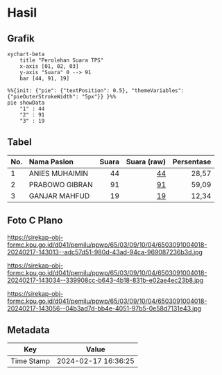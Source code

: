 # Hasil

## Grafik

```mermaid
xychart-beta
    title "Perolehan Suara TPS"
    x-axis [01, 02, 03]
    y-axis "Suara" 0 --> 91
    bar [44, 91, 19]
```

```mermaid
%%{init: {"pie": {"textPosition": 0.5}, "themeVariables": {"pieOuterStrokeWidth": "5px"}} }%%
pie showData
    "1" : 44
    "2" : 91
    "3" : 19
```

## Tabel

| No. | Nama Paslon    | Suara | Suara (raw) | Persentase |
|:--- |:-------------- | -----:| -----------:| ----------:|
| 1   | ANIES MUHAIMIN | 44    | [44][p-1]   | 28,57      |
| 2   | PRABOWO GIBRAN | 91    | [91][p-2]   | 59,09      |
| 3   | GANJAR MAHFUD  | 19    | [19][p-3]   | 12,34      |


[p-1]: https://github.com/gigit-pemilu/pemilu-2024-65-kalimantan-utara/blob/main/pilpres/hitung-suara/sub/65-kalimantan-utara/sub/03-nunukan/sub/09-nunukan-selatan/sub/1004-tanjung-harapan/sub/018-tps/sub/paslon-1.txt
[p-2]: https://github.com/gigit-pemilu/pemilu-2024-65-kalimantan-utara/blob/main/pilpres/hitung-suara/sub/65-kalimantan-utara/sub/03-nunukan/sub/09-nunukan-selatan/sub/1004-tanjung-harapan/sub/018-tps/sub/paslon-2.txt
[p-3]: https://github.com/gigit-pemilu/pemilu-2024-65-kalimantan-utara/blob/main/pilpres/hitung-suara/sub/65-kalimantan-utara/sub/03-nunukan/sub/09-nunukan-selatan/sub/1004-tanjung-harapan/sub/018-tps/sub/paslon-3.txt

## Foto C Plano

https://sirekap-obj-formc.kpu.go.id/d041/pemilu/ppwp/65/03/09/10/04/6503091004018-20240217-143013--adc57d51-980d-43ad-94ca-969087236b3d.jpg

https://sirekap-obj-formc.kpu.go.id/d041/pemilu/ppwp/65/03/09/10/04/6503091004018-20240217-143034--339908cc-b643-4b18-831b-e02ae4ec23b8.jpg

https://sirekap-obj-formc.kpu.go.id/d041/pemilu/ppwp/65/03/09/10/04/6503091004018-20240217-143056--04b3ad7d-bb4e-4051-97b5-0e58d7131e43.jpg


## Metadata

| Key        | Value               |
| ---------- | ------------------- |
| Time Stamp | 2024-02-17 16:36:25 |



